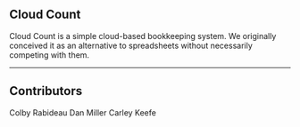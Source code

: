 ## Cloud Count
Cloud Count is a simple cloud-based bookkeeping system.
We originally conceived it as an alternative to spreadsheets without necessarily competing with them.

<hr />

## Contributors
Colby Rabideau
Dan Miller
Carley Keefe
